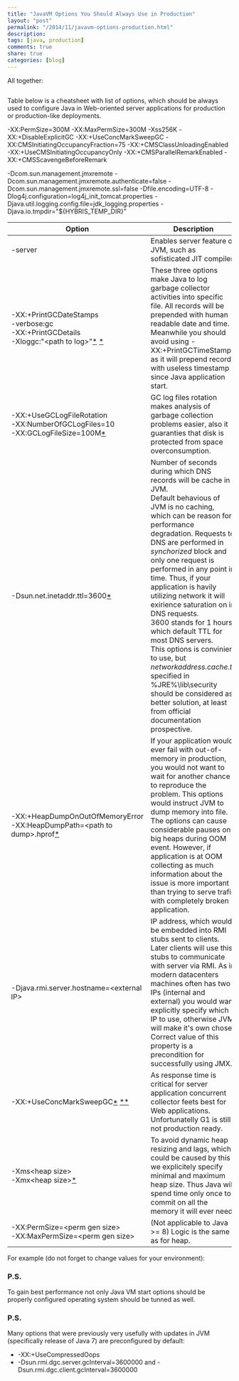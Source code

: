 ```yaml
---
title: "JavaVM Options You Should Always Use in Production"
layout: "post"
permalink: "/2014/11/javavm-options-production.html"
description: 
tags: [java, production]
comments: true
share: true
categories: [blog]
---
```


All together:

```

```


Table below is a cheatsheet with list of options, which should be always used to configure Java in Web-oriented server applications for production or production-like deployments.


-XX:PermSize=300M -XX:MaxPermSize=300M -Xss256K -XX:+DisableExplicitGC -XX:+UseConcMarkSweepGC -XX:CMSInitiatingOccupancyFraction=75 -XX:+CMSClassUnloadingEnabled -XX:+UseCMSInitiatingOccupancyOnly -XX:+CMSParallelRemarkEnabled  -XX:+CMSScavengeBeforeRemark 



-Dcom.sun.management.jmxremote -Dcom.sun.management.jmxremote.authenticate=false -Dcom.sun.management.jmxremote.ssl=false 
-Dfile.encoding=UTF-8 -Dlog4j.configuration=log4j_init_tomcat.properties -Djava.util.logging.config.file=jdk_logging.properties -Djava.io.tmpdir="${HYBRIS_TEMP_DIR}"



| Option                           | Description                                                                        |
|----------------------------------|------------------------------------------------------------------------------------|
|-server                           |Enables server feature of JVM, such as sofisticated JIT compiler.|
|-XX:+PrintGCDateStamps<br/>-verbose:gc<br/>-XX:+PrintGCDetails<br/>-Xloggc:"\<path to log>"[\*](http://176.34.122.30/blog/2010/05/26/human-readable-jvm-gc-timestamps/) [*](http://www.oracle.com/technetwork/java/javase/tech/vmoptions-jsp-140102.html)|These three options make Java to log garbage collector activities into specific file. All records will be prepended with human readable date and time. Meanwhile you should avoid using -XX:+PrintGCTimeStamps as it will prepend record with useless timestamp since Java application start.|
|-XX:+UseGCLogFileRotation<br/>-XX:NumberOfGCLogFiles=10<br/>-XX:GCLogFileSize=100M[*](http://www.oracle.com/technetwork/java/javase/tech/vmoptions-jsp-140102.html)|GC log files rotation makes analysis of garbage collection problems easier, also it guaranties that disk is protected from space overconsumption.|
|<span style="white-space:nowrap;">-Dsun.net.inetaddr.ttl=3600</span>[*](http://www.oracle.com/technetwork/java/javase/6u4-140071.html)       |Number of seconds during which DNS records will be cache in JVM.<br/>Default behavious of JVM is no caching, which can be reason for performance degradation. Requests to DNS are performed in *synchorized* block and only one request is performed in any point in time. Thus, if your application is havily utilizing network it will exirience saturation on in DNS requests.<br/>3600 stands for 1 hours, which default TTL for most DNS servers.<br/>This options is convinient to use, but _networkaddress.cache.ttl_ specified in %JRE%\lib\security should be considered as better solution, at least from official documentation prospective.|
|<span style="white-space:nowrap;">-XX:+HeapDumpOnOutOfMemoryError</span><br/>-XX:HeapDumpPath=\<path to dump>.hprof[\*](http://www.oracle.com/technetwork/java/javase/tech/vmoptions-jsp-140102.html)     |If your application would ever fail with out-of-memory in production, you would not want to wait for another chance to reproduce the problem. This options would instruct JVM to dump memory into file. The options can cause considerable pauses on big heaps during OOM event. However, if application is at OOM collecting as much information about the issue is more important than trying to serve trafic with completely broken application.          |
|-Djava.rmi.server.hostname=\<external IP>|IP address, which would be embedded into RMI stubs sent to clients. Later clients will use this stubs to communicate with server via RMI. As in modern datacenters machines often has two IPs (internal and external) you would want explicitly specify which IP to use, otherwise JVM will make it's own chose. Correct value of this property is a precondition for successfully using JMX.|
|-XX:+UseConcMarkSweepGC[\*](http://www.oracle.com/technetwork/java/javase/gc-tuning-6-140523.html) [\**](http://docs.oracle.com/javase/8/docs/technotes/guides/vm/gctuning/index.html)|As response time is critical for server application concurrent collector feets best for Web applications. Unfortunatelly G1 is still not production ready.|
|-Xms\<heap size><br/>-Xmx\<heap size>[\*](http://www.oracle.com/technetwork/java/javase/gc-tuning-6-140523.html)|To avoid dynamic heap resizing and lags, which could be caused by this we explicitely specify minimal and maximum heap size. Thus Java will spend time only once to commit on all the memory it will ever need.|
|-XX:PermSize=\<perm gen size><br/>-XX:MaxPermSize=\<perm gen size>|(Not applicable to Java >= 8) Logic is the same as for heap.|



For example (do not forget to change values for your environment):



### P.S.

To gain best performance not only Java VM start options should be properly configured operating system should be tunned as well. 






### P.S.
Many options that were previously very usefully with updates in JVM (specifically release of Java 7) are preconfigured by default:

* -XX:+UseCompressedOops
* -Dsun.rmi.dgc.server.gcInterval=3600000 and -Dsun.rmi.dgc.client.gcInterval=3600000


